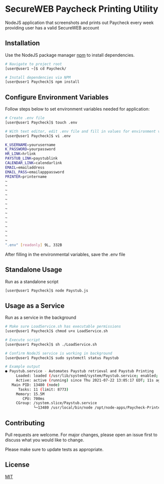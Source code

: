 # SecureWEB Paycheck Printing Utility

NodeJS application that screenshots and prints out Paycheck every week providing user has a valid SecureWEB account

## Installation

Use the NodeJS package manager [npm](https://www.npmjs.com/) to install dependencies.

```bash
# Navigate to project root
[user@user1 ~]$ cd Paycheck/

# Install dependencies via NPM
[user@user1 Paycheck]$ npm install
```

## Configure Environment Variables
Follow steps below to set environment variables needed for application:
```bash
# Create .env file
[user@user1 Paycheck]$ touch .env

# With text editor, edit .env file and fill in values for environment variables
[user@user1 Paycheck]$ vi .env

K_USERNAME=yourusername
K_PASSWORD=yourpassword
HR_LINK=hrlink
PAYSTUB_LINK=paystublink
CALENDAR_LINK=calendarlink
EMAIL=emailaddress
EMAIL_PASS=emailapppassword
PRINTER=printername
~                                                                                                                           
~                                                                                                                           
~                                                                                                                           
~                                                                                                                           
~                                                                                                                           
~                                                                                                                           
~                                                                                                                           
~                                                                                                                           
~                                                                                                                           
~                                                                                                                           
~                                                                                                                           
~                                                                                                                           
~                                                                                                       
~                                                                                                                           
".env" [readonly] 9L, 332B     
```
After filling in the environmental variables, save the .env file

## Standalone Usage
Run as a standalone script

```bash
[user@user1 Paycheck]$ node Paystub.js
```

## Usage as a Service
Run as a service in the background
```bash
# Make sure LoadService.sh has executable permissions
[user@user1 Paycheck]$ chmod u+x LoadService.sh

# Execute script
[user@user1 Paycheck]$ sh ./LoadService.sh 

# Confirm NodeJS service is working in background
[user@user1 Paycheck]$ sudo systemctl status Paystub

# Example output 
● Paystub.service - Automates Paystub retrieval and Paystub Printing
     Loaded: loaded (/usr/lib/systemd/system/Paystub.service; enabled; vendor preset: disabled)
     Active: active (running) since Thu 2021-07-22 13:05:17 EDT; 11s ago
   Main PID: 13480 (node)
      Tasks: 11 (limit: 8773)
     Memory: 15.5M
        CPU: 700ms
     CGroup: /system.slice/Paystub.service
             └─13480 /usr/local/bin/node /opt/node-apps/Paycheck-Printer/Paystub.js
```

## Contributing
Pull requests are welcome. For major changes, please open an issue first to discuss what you would like to change.

Please make sure to update tests as appropriate.

## License
[MIT](https://choosealicense.com/licenses/mit/)